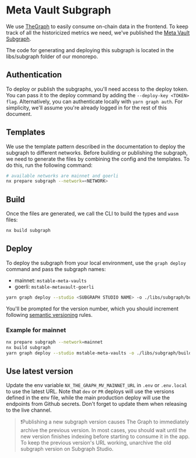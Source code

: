 # Meta Vault Subgraph

We use [TheGraph](https://thegraph.com/) to easily consume on-chain data in the frontend. To keep track of all the historicized metrics we need, we've published the [Meta Vault Subgraph](https://thegraph.com/studio/subgraph/mstable-meta-vaults/).

The code for generating and deploying this subgraph is located in the libs/subgraph folder of our monorepo.

## Authentication

To deploy or publish the subgraphs, you'll need access to the deploy token. You can pass it to the deploy command by adding the `--deploy-key <TOKEN> flag`. Alternatively, you can authenticate locally with `yarn graph auth`. For simplicity, we'll assume you're already logged in for the rest of this document.

## Templates

We use the template pattern described in the documentation to deploy the subgraph to different networks. Before building or publishing the subgraph, we need to generate the files by combining the config and the templates. To do this, run the following command:

```bash
# available networks are mainnet and goerli
nx prepare subgraph --network=<NETWORK>
```

## Build

Once the files are generated, we call the CLI to build the types and `wasm` files:

```bash
nx build subgraph
```

## Deploy

To deploy the subgraph from your local environment, use the `graph deploy` command and pass the subgraph names:

- mainnet: `mstable-meta-vaults`
- goerli: `mstable-metavault-goerli`

```bash
yarn graph deploy --studio <SUBGRAPH STUDIO NAME> -o ./libs/subgraph/build ./libs/subgraph/subgraph.yaml
```

You'll be prompted for the version number, which you should increment following [semantic versioning](https://semver.org/) rules.

### Example for mainnet

```bash
nx prepare subgraph --network=mainnet
nx build subgraph
yarn graph deploy --studio mstable-meta-vaults -o ./libs/subgraph/build ./libs/subgraph/subgraph.yaml
```

## Use latest version

Update the env variable `NX_THE_GRAPH_MV_MAINNET_URL` in `.env` or `.env.local` to use the latest URL. Note that `dev` or `PR` deploys will use the versions defined in the env file, while the main production deploy will use the endpoints from Github secrets. Don't forget to update them when releasing to the live channel.

> ❗Publishing a new subgraph version causes The Graph to immediately archive the previous version. In most cases, you should wait until the new version finishes indexing before starting to consume it in the app. To keep the previous version's URL working, unarchive the old subgraph version on Subgraph Studio.
